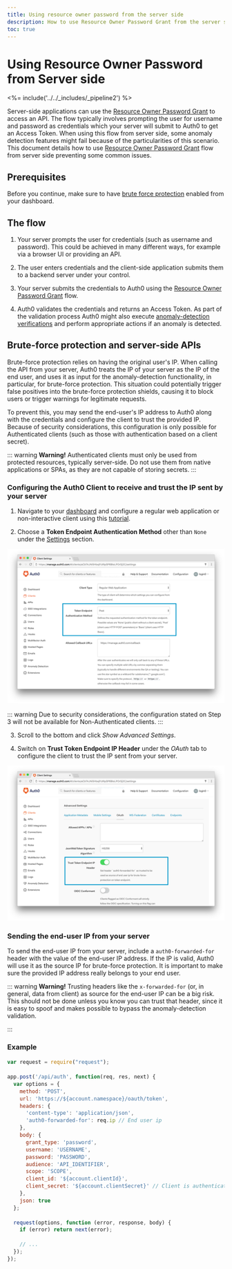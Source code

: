 ```yaml
---
title: Using resource owner password from the server side
description: How to use Resource Owner Password Grant from the server side together with anomaly detection.
toc: true
---
```


# Using Resource Owner Password from Server side

<%= include('../../_includes/_pipeline2') %>

Server-side applications can use the [Resource Owner Password Grant](/api-auth/grant/password) to access an API. The flow typically involves prompting the user for username and password as credentials which your server will submit to Auth0 to get an Access Token. When using this flow from server side, some anomaly detection features might fail because of the particularities of this scenario. This document details how to use [Resource Owner Password Grant](/api-auth/grant/password) flow from server side preventing some common issues.

## Prerequisites

Before you continue, make sure to have [brute force protection](/anomaly-detection#brute-force-protection) enabled from your dashboard.

## The flow

1. Your server prompts the user for credentials (such as username and password). This could be achieved in many different ways, for example via a browser UI or providing an API.

2. The user enters credentials and the client-side application submits them to a backend server under your control.

3. Your server submits the credentials to Auth0 using the [Resource Owner Password Grant](/api-auth/grant/password) flow.

4. Auth0 validates the credentials and returns an Access Token. As part of the validation process Auth0 might also execute [anomaly-detection verifications](/anomaly-detection) and perform appropriate actions if an anomaly is detected.

## Brute-force protection and server-side APIs

Brute-force protection relies on having the original user's IP. When calling the API from your server, Auth0 treats the IP of your server as the IP of the end user, and uses it as input for the anomaly-detection functionality, in particular, for brute-force protection. This situation could potentially trigger false positives into the brute-force protection shields, causing it to block users or trigger warnings for legitimate requests.

To prevent this, you may send the end-user's IP address to Auth0 along with the credentials and configure the client to trust the provided IP. Because of security considerations, this configuration is only possible for Authenticated clients (such as those with authentication based on a client secret).

::: warning
<strong>Warning!</strong> Authenticated clients must only be used from protected resources, typically server-side. Do not use them from native applications or SPAs, as they are not capable of storing secrets.
:::


### Configuring the Auth0 Client to receive and trust the IP sent by your server

1. Navigate to your [dashboard](${manage_url}) and configure a regular web application or non-interactive client using this [tutorial](/clients#how-to-configure-a-client).

2. Choose a __Token Endpoint Authentication Method__ other than `None` under the [Settings](/clients#client-settings) section.

![Token Endpoint Authentication Method](/media/articles/api-auth/client-auth-method.png)

::: warning
Due to security considerations, the configuration stated on Step 3 will not be available for Non-Authenticated clients.
:::

3. Scroll to the bottom and click _Show Advanced Settings_.

4. Switch on __Trust Token Endpoint IP Header__ under the _OAuth_ tab to configure the client to trust the IP sent from your server.

![Enabling Auth0-Forwarded-For](/media/articles/api-auth/enabling-auth0-forwarded-for.png)

### Sending the end-user IP from your server

To send the end-user IP from your server, include a `auth0-forwarded-for` header with the value of the end-user IP address. If the IP is valid, Auth0 will use it as the source IP for brute-force protection. It is important to make sure the provided IP address really belongs to your end user.

::: warning
<strong>Warning!</strong> Trusting headers like the <code>x-forwarded-for</code> (or, in general, data from client) as source for the end-user IP can be a big risk. This should not be done unless you know you can trust that header, since it is easy to spoof and makes possible to bypass the anomaly-detection validation.
</div>
:::

### Example

```javascript
var request = require("request");

app.post('/api/auth', function(req, res, next) {
  var options = {
    method: 'POST',
    url: 'https://${account.namespace}/oauth/token',
    headers: {
      'content-type': 'application/json',
      'auth0-forwarded-for': req.ip // End user ip
    },
    body: {
      grant_type: 'password',
      username: 'USERNAME',
      password: 'PASSWORD',
      audience: 'API_IDENTIFIER',
      scope: 'SCOPE',
      client_id: '${account.clientId}',
      client_secret: '${account.clientSecret}' // Client is authenticated
    },
    json: true
  };

  request(options, function (error, response, body) {
    if (error) return next(error);

    // ...
  });
});
```
